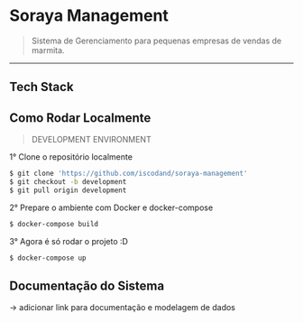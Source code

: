 # Soraya Management

> Sistema de Gerenciamento para pequenas empresas de vendas de marmita.

<hr>

## Tech Stack

## Como Rodar Localmente

> DEVELOPMENT ENVIRONMENT

1°  Clone o repositório localmente

```bash
$ git clone 'https://github.com/iscodand/soraya-management'
$ git checkout -b development
$ git pull origin development
```

2°  Prepare o ambiente com Docker e docker-compose

```bash
$ docker-compose build
```

3° Agora é só rodar o projeto :D
```bash
$ docker-compose up
```

## Documentação do Sistema

-> adicionar link para documentação e modelagem de dados